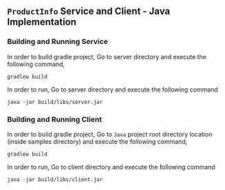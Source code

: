 ## ``ProductInfo`` Service and Client - Java Implementation

### Building and Running Service

In order to build gradle project, Go to server directory and execute
 the following  command,
```
gradlew build
```

In order to run, Go to server directory and execute the following command

```
java -jar build/libs/server.jar
```

### Building and Running Client

In order to build gradle project, Go to ``Java`` project root directory location (inside samples directory) and execute
 the following  command,
```
gradlew build
```

In order to run, Go to client directory and execute the following command

```
java -jar build/libs/client.jar

```

